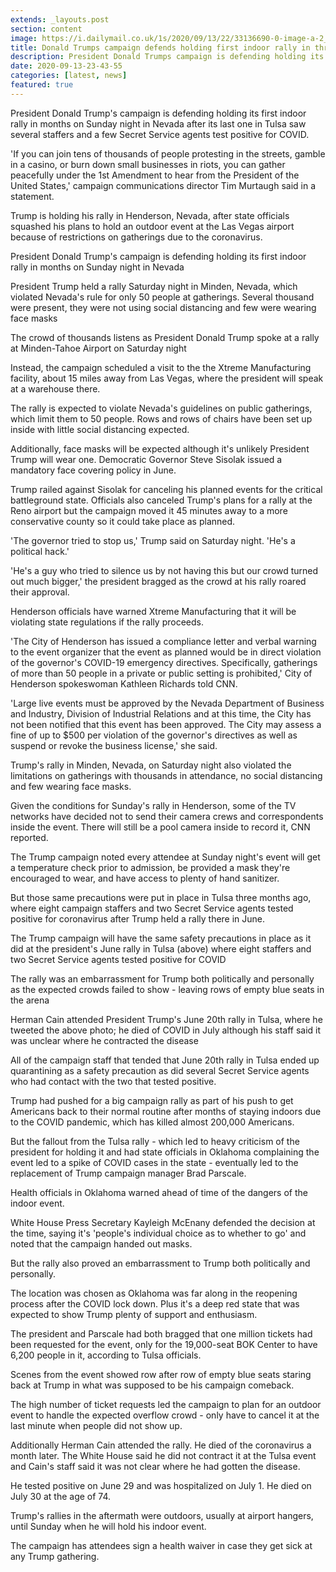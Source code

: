 ```yaml
---
extends: _layouts.post
section: content
image: https://i.dailymail.co.uk/1s/2020/09/13/22/33136690-0-image-a-2_1600034044921.jpg 
title: Donald Trumps campaign defends holding first indoor rally in three months TONIGHT in Nevada 
description: President Donald Trumps campaign is defending holding its first indoor rally in months on Sunday in Nevada after its last one in Tulsa saw several staffers and Secret Service agents test positive for COVID. 
date: 2020-09-13-23-43-55 
categories: [latest, news] 
featured: true 
--- 
```

President Donald Trump's campaign is defending holding its first indoor rally in months on Sunday night in Nevada after its last one in Tulsa saw several staffers and a few Secret Service agents test positive for COVID.

'If you can join tens of thousands of people protesting in the streets, gamble in a casino, or burn down small businesses in riots, you can gather peacefully under the 1st Amendment to hear from the President of the United States,' campaign communications director Tim Murtaugh said in a statement. 

Trump is holding his rally in Henderson, Nevada, after state officials squashed his plans to hold an outdoor event at the Las Vegas airport because of restrictions on gatherings due to the coronavirus.

President Donald Trump's campaign is defending holding its first indoor rally in months on Sunday night in Nevada

President Trump held a rally Saturday night in Minden, Nevada, which violated Nevada's rule for only 50 people at gatherings. Several thousand were present, they were not using social distancing and few were wearing face masks

The crowd of thousands listens as President Donald Trump spoke at a rally at Minden-Tahoe Airport on Saturday night

Instead, the campaign scheduled a visit to the the Xtreme Manufacturing facility, about 15 miles away from Las Vegas, where the president will speak at a warehouse there.

The rally is expected to violate Nevada's guidelines on public gatherings, which limit them to 50 people. Rows and rows of chairs have been set up inside with little social distancing expected. 

Additionally, face masks will be expected although it's unlikely President Trump will wear one. Democratic Governor Steve Sisolak issued a mandatory face covering policy in June.

Trump railed against Sisolak for canceling his planned events for the critical battleground state. Officials also canceled Trump's plans for a rally at the Reno airport but the campaign moved it 45 minutes away to a more conservative county so it could take place as planned.

'The governor tried to stop us,' Trump said on Saturday night. 'He's a political hack.'

'He's a guy who tried to silence us by not having this but our crowd turned out much bigger,' the president bragged as the crowd at his rally roared their approval.

Henderson officials have warned Xtreme Manufacturing that it will be violating state regulations if the rally proceeds.

'The City of Henderson has issued a compliance letter and verbal warning to the event organizer that the event as planned would be in direct violation of the governor's COVID-19 emergency directives. Specifically, gatherings of more than 50 people in a private or public setting is prohibited,' City of Henderson spokeswoman Kathleen Richards told CNN.

'Large live events must be approved by the Nevada Department of Business and Industry, Division of Industrial Relations and at this time, the City has not been notified that this event has been approved. The City may assess a fine of up to $500 per violation of the governor's directives as well as suspend or revoke the business license,' she said. 

Trump's rally in Minden, Nevada, on Saturday night also violated the limitations on gatherings with thousands in attendance, no social distancing and few wearing face masks. 

Given the conditions for Sunday's rally in Henderson, some of the TV networks have decided not to send their camera crews and correspondents inside the event. There will still be a pool camera inside to record it, CNN reported. 

The Trump campaign noted every attendee at Sunday night's event will get a temperature check prior to admission, be provided a mask they're encouraged to wear, and have access to plenty of hand sanitizer. 

But those same precautions were put in place in Tulsa three months ago, where eight campaign staffers and two Secret Service agents tested positive for coronavirus after Trump held a rally there in June. 

The Trump campaign will have the same safety precautions in place as it did at the president's June rally in Tulsa (above) where eight staffers and two Secret Service agents tested positive for COVID

The rally was an embarrassment for Trump both politically and personally as the expected crowds failed to show - leaving rows of empty blue seats in the arena

Herman Cain attended President Trump's June 20th rally in Tulsa, where he tweeted the above photo; he died of COVID in July although his staff said it was unclear where he contracted the disease

All of the campaign staff that tended that June 20th rally in Tulsa ended up quarantining as a safety precaution as did several Secret Service agents who had contact with the two that tested positive.

Trump had pushed for a big campaign rally as part of his push to get Americans back to their normal routine after months of staying indoors due to the COVID pandemic, which has killed almost 200,000 Americans.

But the fallout from the Tulsa rally - which led to heavy criticism of the president for holding it and had state officials in Oklahoma complaining the event led to a spike of COVID cases in the state - eventually led to the replacement of Trump campaign manager Brad Parscale. 

Health officials in Oklahoma warned ahead of time of the dangers of the indoor event.

White House Press Secretary Kayleigh McEnany defended the decision at the time, saying it's 'people's individual choice as to whether to go' and noted that the campaign handed out masks. 

But the rally also proved an embarrassment to Trump both politically and personally. 

The location was chosen as Oklahoma was far along in the reopening process after the COVID lock down. Plus it's a deep red state that was expected to show Trump plenty of support and enthusiasm.  

The president and Parscale had both bragged that one million tickets had been requested for the event, only for the 19,000-seat BOK Center to have 6,200 people in it, according to Tulsa officials. 

Scenes from the event showed row after row of empty blue seats staring back at Trump in what was supposed to be his campaign comeback. 

The high number of ticket requests led the campaign to plan for an outdoor event to handle the expected overflow crowd - only have to cancel it at the last minute when people did not show up.

Additionally Herman Cain attended the rally. He died of the coronavirus a month later. The White House said he did not contract it at the Tulsa event and Cain's staff said it was not clear where he had gotten the disease. 

He tested positive on June 29 and was hospitalized on July 1. He died on July 30 at the age of 74.

Trump's rallies in the aftermath were outdoors, usually at airport hangers, until Sunday when he will hold his indoor event. 

The campaign has attendees sign a health waiver in case they get sick at any Trump gathering.

